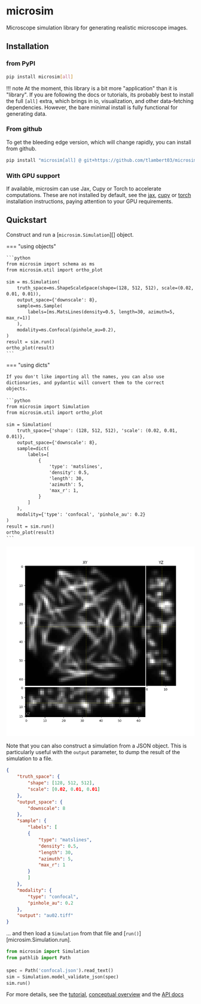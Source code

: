 # microsim

Microscope simulation library for generating realistic microscope images.

## Installation

### from PyPI

```bash
pip install microsim[all]
```

!!! note
    At the moment, this library is a bit more "application" than it
    is "library".  If you are following the docs or tutorials, its
    probably best to install the full `[all]` extra, which brings in
    io, visualization, and other data-fetching dependencies.  However,
    the bare minimal install is fully functional for generating data.

### From github

To get the bleeding edge version, which will change rapidly, you can install from github.

```bash
pip install "microsim[all] @ git+https://github.com/tlambert03/microsim"
```

### With GPU support

If available, microsim can use Jax, Cupy or Torch to accelerate computations.
These are not installed by default, see the
[jax](https://jax.readthedocs.io/en/latest/installation.html),
[cupy](https://docs.cupy.dev/en/stable/install.html) or
[torch](https://pytorch.org/get-started/locally/) installation instructions,
paying attention to your GPU requirements.

## Quickstart

Construct and run a [`microsim.Simulation`][] object.

=== "using objects"

    ```python
    from microsim import schema as ms
    from microsim.util import ortho_plot

    sim = ms.Simulation(
        truth_space=ms.ShapeScaleSpace(shape=(128, 512, 512), scale=(0.02, 0.01, 0.01)),
        output_space={'downscale': 8},
        sample=ms.Sample(
            labels=[ms.MatsLines(density=0.5, length=30, azimuth=5, max_r=1)]
        ),
        modality=ms.Confocal(pinhole_au=0.2),
    )
    result = sim.run()
    ortho_plot(result)
    ```

=== "using dicts"

    If you don't like importing all the names, you can also use
    dictionaries, and pydantic will convert them to the correct
    objects.
    
    ```python
    from microsim import Simulation
    from microsim.util import ortho_plot

    sim = Simulation(
        truth_space={'shape': (128, 512, 512), 'scale': (0.02, 0.01, 0.01)},
        output_space={'downscale': 8},
        sample=dict(
            labels=[
                {   
                    'type': 'matslines',
                    'density': 0.5,
                    'length': 30,
                    'azimuth': 5,
                    'max_r': 1,
                }
            ]
        ),
        modality={'type': 'confocal', 'pinhole_au': 0.2}
    )
    result = sim.run()
    ortho_plot(result)
    ```

![Image](./images/au02.png)

Note that you can also construct a simulation from a JSON object.
This is particularly useful with the `output` parameter, to dump
the result of the simulation to a file.

```json title="confocal.json"
{
    "truth_space": {
        "shape": [128, 512, 512],
        "scale": [0.02, 0.01, 0.01]
    },
    "output_space": {
        "downscale": 8
    },
    "sample": {
        "labels": [
        {
            "type": "matslines",
            "density": 0.5,
            "length": 30,
            "azimuth": 5,
            "max_r": 1
        }
        ]
    },
    "modality": {
        "type": "confocal",
        "pinhole_au": 0.2
    },
    "output": "au02.tiff"
}
```

... and then load a `Simulation` from that file and [`run()`][microsim.Simulation.run].

```python
from microsim import Simulation
from pathlib import Path

spec = Path('confocal.json').read_text()
sim = Simulation.model_validate_json(spec)
sim.run()
```

For more details, see the [tutorial](./tutorial.ipynb), [conceptual
overview](./concept.md) and the [API docs](./api)
